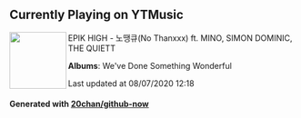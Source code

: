 ## Currently Playing on YTMusic

[<img align="left" width="100" src="https://lh3.googleusercontent.com/xp2e1iTDxpidKsW4OdbMnoJcKTeFW-O6K-IqAFaOyGYpdtf3Io2lXyxDFmxqsfr-9q2LbOi_dNu6PqHl">](https://music.youtube.com/channel/UCoNq-kohNtB6l7ChNheqW0g)

EPIK HIGH - 노땡큐(No Thanxxx) ft. MINO, SIMON DOMINIC, THE QUIETT

**Albums**: We've Done Something Wonderful

Last updated at 08/07/2020 12:18

#### Generated with [20chan/github-now](https://github.com/20chan/github-now)


<!--
**20chan/20chan** is a ✨ _special_ ✨ repository because its `README.md` (this file) appears on your GitHub profile.

Here are some ideas to get you started:

- 🔭 I’m currently working on ...
- 🌱 I’m currently learning ...
- 👯 I’m looking to collaborate on ...
- 🤔 I’m looking for help with ...
- 💬 Ask me about ...
- 📫 How to reach me: ...
- 😄 Pronouns: ...
- ⚡ Fun fact: ...
-->
